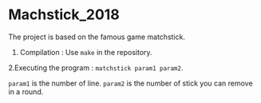 # Machstick_2018

The project is based on the famous game matchstick.

1. Compilation : Use `make` in the repository.

2.Executing the program : `matchstick param1 param2`.

`param1` is the number of line.
`param2` is the number of stick you can remove in a round.
